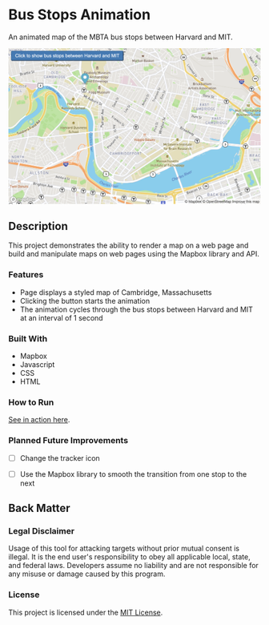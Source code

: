 # Bus Stops Animation

An animated map of the MBTA bus stops between Harvard and MIT.

![Screenshot](https://github.com/jayeclark/Bus-Map-Animation/blob/main/Bus-Map-Animation-Screenshot.png?raw=true)

## Description
This project demonstrates the ability to render a map on a web page and build and manipulate maps on web pages using the Mapbox library and API.

### Features
* Page displays a styled map of Cambridge, Massachusetts
* Clicking the button starts the animation
* The animation cycles through the bus stops between Harvard and MIT at an interval of 1 second

### Built With
* Mapbox
* Javascript
* CSS
* HTML

### How to Run
<a href="https://jayeclark.github.io/bus-map-animation/index.html" target="_blank">See in action here</a>.

### Planned Future Improvements
- [ ] Change the tracker icon
- [ ] Use the Mapbox library to smooth the transition from one stop to the next


## Back Matter

### Legal Disclaimer
Usage of this tool for attacking targets without prior mutual consent is illegal. It is the end user's responsibility to obey all applicable local, state, and federal laws. Developers assume no liability and are not responsible for any misuse or damage caused by this program.


### License

This project is licensed under the [MIT License](LICENSE.md).
